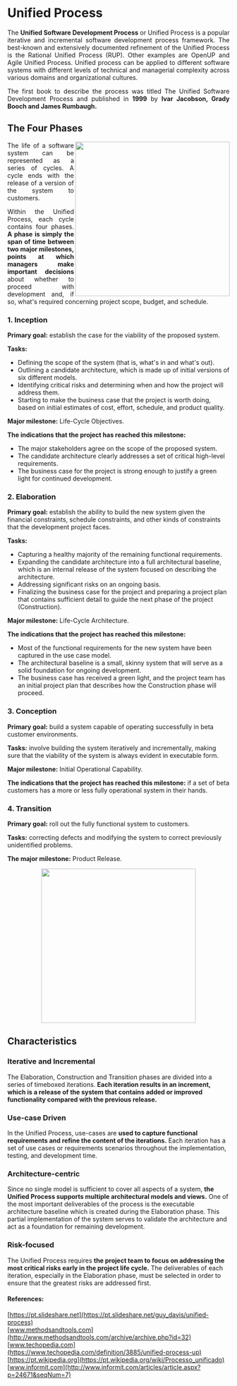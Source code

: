 # Unified Process
<p align="justify"> The <b>Unified Software Development Process</b> or Unified Process is a popular iterative and incremental software development process framework. The best-known and extensively documented refinement of the Unified Process is the Rational Unified Process (RUP). Other examples are OpenUP and Agile Unified Process. Unified process can be applied to different software systems with different levels of technical and managerial complexity across various domains and organizational cultures.</p>
<p align="justify"> The first book to describe the process was titled The Unified Software Development Process and published in <b>1999</b> by <b>Ivar Jacobson, Grady Booch and James Rumbaugh.</b></p>

## The Four Phases
<img src="https://github.com/literallysofia/feup-esof/blob/master/T2/Media/Picture1.png" width="350" align="right">
<p align="justify"> The life of a software system can be represented as a series of cycles. A cycle ends with the release of a version of the system to customers. </p>
<p align="justify"> Within the Unified Process, each cycle contains four phases. <b>A phase is simply the span of time between two major milestones, points at which managers make important decisions</b> about whether to proceed with development and, if so, what's required concerning project scope, budget, and schedule. </p>

### 1. Inception
**Primary goal:** establish the case for the viability of the proposed system.

**Tasks:**
* Defining the scope of the system (that is, what's in and what's out).
* Outlining a candidate architecture, which is made up of initial versions of six different models.
* Identifying critical risks and determining when and how the project will address them.
* Starting to make the business case that the project is worth doing, based on initial estimates of cost, effort, schedule, and product quality.

**Major milestone:** Life-Cycle Objectives. 

**The indications that the project has reached this milestone:**
* The major stakeholders agree on the scope of the proposed system.
* The candidate architecture clearly addresses a set of critical high-level requirements.
* The business case for the project is strong enough to justify a green light for continued development.

### 2. Elaboration
**Primary goal:** establish the ability to build the new system given the financial constraints, schedule constraints, and other kinds of constraints that the development project faces.

**Tasks:**
* Capturing a healthy majority of the remaining functional requirements.
* Expanding the candidate architecture into a full architectural baseline, which is an internal release of the system focused on describing the architecture.
* Addressing significant risks on an ongoing basis.
* Finalizing the business case for the project and preparing a project plan that contains sufficient detail to guide the next phase of the project (Construction).

**Major milestone:** Life-Cycle Architecture.

**The indications that the project has reached this milestone:**
* Most of the functional requirements for the new system have been captured in the use case model.
* The architectural baseline is a small, skinny system that will serve as a solid foundation for ongoing development.
* The business case has received a green light, and the project team has an initial project plan that describes how the Construction phase will proceed.

### 3. Conception

**Primary goal:** build a system capable of operating successfully in beta customer environments.

**Tasks:** involve building the system iteratively and incrementally, making sure that the viability of the system is always evident in executable form.

**Major milestone:** Initial Operational Capability. 

**The indications that the project has reached this milestone:** if a set of beta customers has a more or less fully operational system in their hands.

### 4. Transition

**Primary goal:** roll out the fully functional system to customers.

**Tasks:** correcting defects and modifying the system to correct previously unidentified problems.

**The major milestone:** Product Release.

<p align="center">
<img src="https://github.com/literallysofia/feup-esof/blob/master/T2/Media/Picture2.png" width="350">
</p>

## Characteristics
### Iterative and Incremental

The Elaboration, Construction and Transition phases are divided into a series of timeboxed iterations. **Each iteration results in an increment, which is a release of the system that contains added or improved functionality compared with the previous release.**

### Use-case Driven

In the Unified Process, use-cases are **used to capture functional requirements and refine the content of the iterations.** Each iteration has a set of use cases or requirements scenarios throughout the implementation, testing, and development time.

### Architecture-centric

Since no single model is sufficient to cover all aspects of a system, **the Unified Process supports multiple architectural models and views.** One of the most important deliverables of the process is the executable architecture baseline which is created during the Elaboration phase. This partial implementation of the system serves to validate the architecture and act as a foundation for remaining development.

### Risk-focused

The Unified Process requires **the project team to focus on addressing the most critical risks early in the project life cycle.** The deliverables of each iteration, especially in the Elaboration phase, must be selected in order to ensure that the greatest risks are addressed first.

#### References:
[https://pt.slideshare.net](https://pt.slideshare.net/guy_davis/unified-process)
<br>
[www.methodsandtools.com](http://www.methodsandtools.com/archive/archive.php?id=32)
<br>
[www.techopedia.com](https://www.techopedia.com/definition/3885/unified-process-up)
<br>
[https://pt.wikipedia.org](https://pt.wikipedia.org/wiki/Processo_unificado)
<br>
[www.informit.com](http://www.informit.com/articles/article.aspx?p=24671&seqNum=7)
